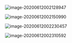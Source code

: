 ![image-20200612002128947](assets/WebComponents/image-20200612002128947.png)

![image-20200612002150990](assets/WebComponents/image-20200612002150990.png)

![image-20200612002230457](assets/WebComponents/image-20200612002230457.png)

![image-20200612002310592](assets/WebComponents/image-20200612002310592.png)